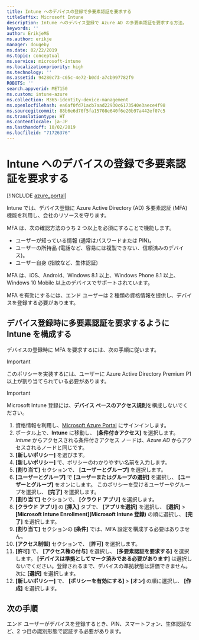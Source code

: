 ```yaml
---
title: Intune へのデバイスの登録で多要素認証を要求する
titleSuffix: Microsoft Intune
description: Intune へのデバイス登録で Azure AD の多要素認証を要求する方法。
keywords: ''
author: ErikjeMS
ms.author: erikje
manager: dougeby
ms.date: 02/22/2019
ms.topic: conceptual
ms.service: microsoft-intune
ms.localizationpriority: high
ms.technology: ''
ms.assetid: 94280c73-c05c-4e72-b0dd-a7cb997782f9
ROBOTS: ''
search.appverid: MET150
ms.custom: intune-azure
ms.collection: M365-identity-device-management
ms.openlocfilehash: ea6af0fd71acb7aad22930c6173540e3aece4f98
ms.sourcegitcommit: 88b6e6d70f5fa15708e640f6e20b97a442ef07c5
ms.translationtype: HT
ms.contentlocale: ja-JP
ms.lasthandoff: 10/02/2019
ms.locfileid: "71726376"
---
```

# <a name="require-multi-factor-authentication-for-intune-device-enrollments"></a>Intune へのデバイスの登録で多要素認証を要求する

[!INCLUDE [azure_portal](../includes/azure_portal.md)]

Intune では、デバイス登録に Azure Active Directory (AD) 多要素認証 (MFA) 機能を利用し、会社のリソースを守ります。

MFA は、次の確認方法のうち 2 つ以上を必須にすることで機能します。

- ユーザーが知っている情報 (通常はパスワードまたは PIN)。
- ユーザーの所持品 (電話など、容易には複製できない、信頼済みのデバイス)。
- ユーザー自身 (指紋など、生体認証)

MFA は、iOS、Android、Windows 8.1 以上、Windows Phone 8.1 以上、Windows 10 Mobile 以上のデバイスでサポートされています。

MFA を有効にするには、エンド ユーザーは 2 種類の資格情報を提供し、デバイスを登録する必要があります。

## <a name="configure-intune-to-require-multi-factor-authentication-at-device-enrollment"></a>デバイス登録時に多要素認証を要求するように Intune を構成する

デバイスの登録時に MFA を要求するには、次の手順に従います。

>[!Important]
>このポリシーを実装するには、ユーザーに Azure Active Directory Premium P1 以上が割り当てられている必要があります。

>[!Important]
>Microsoft Intune 登録には、**デバイス ベースのアクセス規則**を構成しないでください。

1. 資格情報を利用し、[Microsoft Azure Portal](https://portal.azure.com) にサインインします。
2. ポータル上で、**Intune** に移動し、 **[条件付きアクセス]** を選択します。 *Intune* からアクセスされる条件付きアクセス ノードは、*Azure AD* からアクセスされるノードと同じです。
4. **[新しいポリシー]** を選びます。
5. **[新しいポリシー]** で、ポリシーのわかりやすい名前を入力します。
6. **[割り当て]** セクションで、 **[ユーザーとグループ]** を選択します。 
7. **[ユーザーとグループ]** で **[ユーザーまたはグループの選択]** を選択し、 **[ユーザーとグループ]** をオンにします。 このポリシーを受けるユーザーやグループを選択し、 **[完了]** を選択します。
8. **[割り当て]** セクションで、 **[クラウド アプリ]** を選択します。
9. **[クラウド アプリ]** の **[挿入]** タブで、 **[アプリを選択]** を選択し、 **[選択]**  >  **[Microsoft Intune Enrollment]\(Microsoft Intune 登録\)** の順に選択し、 **[完了]** を選択します。
10. **[割り当て]** セクションの **[条件]** では、MFA 設定を構成する必要はありません。
11. **[アクセス制御]** セクションで、 **[許可]** を選択します。
12. **[許可]** で、 **[アクセス権の付与]** を選択し、 **[多要素認証を要求する]** を選択します。 **[デバイスは準拠としてマーク済みである必要があります]** は選択しないでください。登録されるまで、デバイスの準拠状態は評価できません。 次に **[選択]** を選択します。
13. **[新しいポリシー]** で、 **[ポリシーを有効にする]**  >  **[オン]** の順に選択し、 **[作成]** を選択します。



## <a name="next-steps"></a>次の手順

エンド ユーザーがデバイスを登録するとき、PIN、スマートフォン、生体認証など、2 つ目の識別形態で認証する必要があります。
